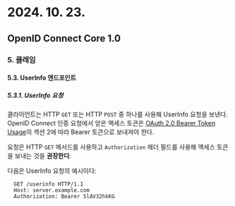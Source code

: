 # 2024. 10. 23.

## OpenID Connect Core 1.0

### 5. 클레임

#### 5.3. UserInfo 엔드포인트

##### 5.3.1. UserInfo 요청

클라이언트는 HTTP `GET` 또는 HTTP `POST` 중 하나를 사용해 UserInfo 요청을 보낸다. OpenID Connect 인증 요청에서 얻은 액세스 토큰은 [OAuth 2.0 Bearer Token Usage][rfc-6750]의 섹션 2에 따라 Bearer 토큰으로 보내져야 한다.

요청은 HTTP `GET` 메서드를 사용하고 `Authorization` 헤더 필드를 사용해 액세스 토큰을 보내는 것을 **권장한다**. 

다음은 UserInfo 요청의 예시이다:

```
  GET /userinfo HTTP/1.1
  Host: server.example.com
  Authorization: Bearer SlAV32hkKG
```



[rfc-6750]: https://www.rfc-editor.org/rfc/rfc6750.html